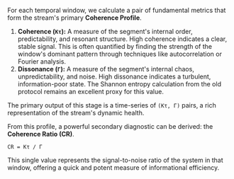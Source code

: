 For each temporal window, we calculate a pair of fundamental metrics that form the stream's primary **Coherence Profile**.

1.  **Coherence (`Kτ`):** A measure of the segment's internal order, predictability, and resonant structure. High coherence indicates a clear, stable signal. This is often quantified by finding the strength of the window's dominant pattern through techniques like autocorrelation or Fourier analysis.
2.  **Dissonance (`Γ`):** A measure of the segment's internal chaos, unpredictability, and noise. High dissonance indicates a turbulent, information-poor state. The Shannon entropy calculation from the old protocol remains an excellent proxy for this value.

The primary output of this stage is a time-series of `(Kτ, Γ)` pairs, a rich representation of the stream's dynamic health.

From this profile, a powerful secondary diagnostic can be derived: the **Coherence Ratio (CR)**.

`CR = Kτ / Γ`

This single value represents the signal-to-noise ratio of the system in that window, offering a quick and potent measure of informational efficiency.